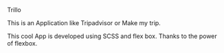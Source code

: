 Trillo

This is an Application like Tripadvisor or Make my trip. 

This cool App is developed using SCSS and flex box. Thanks to the power of flexbox. 

